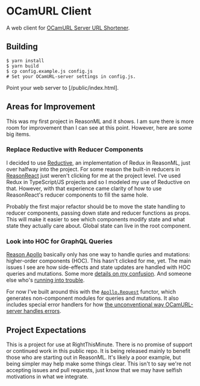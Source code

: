 # OCamURL Client #

A web client for [OCamURL Server URL Shortener][ocurl-server].

[ocurl-server]: /rightthisminute/ocamurl-server

## Building ##

```
$ yarn install
$ yarn build
$ cp config.example.js config.js
# Set your OCamURL-server settings in config.js.
```

Point your web server to [/public/index.html].

## Areas for Improvement ##

This was my first project in ReasonML and it shows. I am sure there is more room for improvement than I can see at this point. However, here are some big items.

### Replace Reductive with Reducer Components ###

I decided to use [Reductive][], an implementation of Redux in ReasonML, just over halfway into the project. For some reason the built-in reducers in [ReasonReact][] just weren't clicking for me at the project level. I've used Redux in TypeScript/JS projects and so I modeled my use of Reductive on that. However, with that experience came clarity of how to use ReasonReact's reducer components to fill the same hole.

Probably the first major refactor should be to move the state handling to reducer components, passing down state and reducer functions as props. This will make it easier to see which components modify state and what state they actually care about. Global state can live in the root component.

[Reductive]: https://github.com/reasonml-community/reductive
[ReasonReact]: https://github.com/reasonml/reason-react


### Look into HOC for GraphQL Queries ###

[Reason Apollo][] basically only has one way to handle quries and mutations: higher-order components (HOC). This hasn't clicked for me, yet. The main issues I see are how side-effects and state updates are handled with HOC queries and mutations. Some more [details on my confusion][my-reasons]. And someone else who's [running into trouble][issue].

For now I've built around this with the [`Apollo.Request`][Apollo.Request] functor, which generates non-component modules for queries and mutations. It also includes special error handlers for how [the unconventional way OCamURL-server handles errors][server-err-handling].

[Reason Apollo]: https://github.com/apollographql/reason-apollo
[my-reasons]: https://github.com/apollographql/reason-apollo/pull/6#issuecomment-352019099
[issue]: https://github.com/apollographql/reason-apollo/issues/33
[Apollo.Request]: blob/master/src/apollo.re
[server-err-handling]: /rightthisminute/ocamurl-server#graphql-error-handling


## Project Expectations ##

This is a project for use at RightThisMinute. There is no promise of support or continued work in this public repo. It is being released mainly to benefit those who are starting out in ReasonML. It's likely a poor example, but being simpler may help make some things clear. This isn't to say we're not accepting issues and pull requests, just know that we may have selfish motivations in what we integrate.